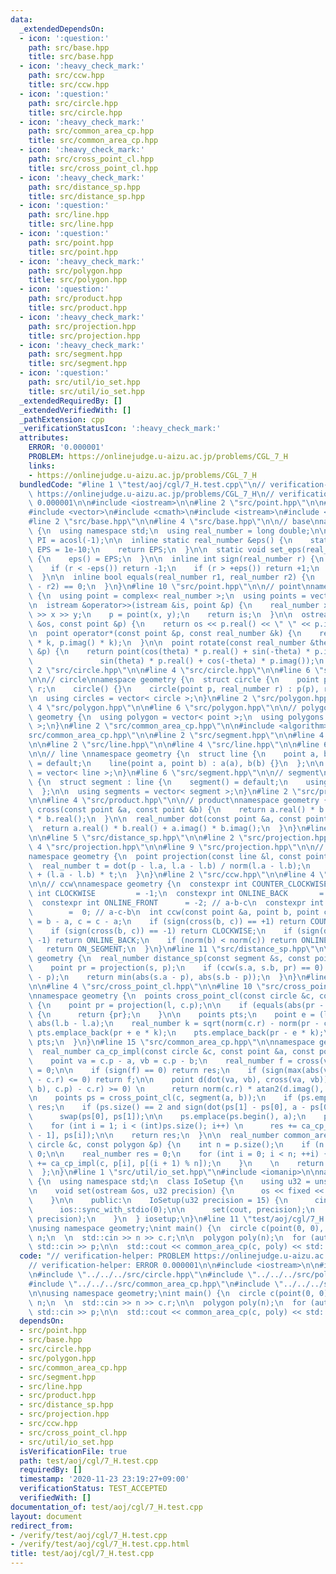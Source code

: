 ```yaml
---
data:
  _extendedDependsOn:
  - icon: ':question:'
    path: src/base.hpp
    title: src/base.hpp
  - icon: ':heavy_check_mark:'
    path: src/ccw.hpp
    title: src/ccw.hpp
  - icon: ':question:'
    path: src/circle.hpp
    title: src/circle.hpp
  - icon: ':heavy_check_mark:'
    path: src/common_area_cp.hpp
    title: src/common_area_cp.hpp
  - icon: ':heavy_check_mark:'
    path: src/cross_point_cl.hpp
    title: src/cross_point_cl.hpp
  - icon: ':heavy_check_mark:'
    path: src/distance_sp.hpp
    title: src/distance_sp.hpp
  - icon: ':question:'
    path: src/line.hpp
    title: src/line.hpp
  - icon: ':question:'
    path: src/point.hpp
    title: src/point.hpp
  - icon: ':heavy_check_mark:'
    path: src/polygon.hpp
    title: src/polygon.hpp
  - icon: ':question:'
    path: src/product.hpp
    title: src/product.hpp
  - icon: ':heavy_check_mark:'
    path: src/projection.hpp
    title: src/projection.hpp
  - icon: ':heavy_check_mark:'
    path: src/segment.hpp
    title: src/segment.hpp
  - icon: ':question:'
    path: src/util/io_set.hpp
    title: src/util/io_set.hpp
  _extendedRequiredBy: []
  _extendedVerifiedWith: []
  _pathExtension: cpp
  _verificationStatusIcon: ':heavy_check_mark:'
  attributes:
    ERROR: '0.000001'
    PROBLEM: https://onlinejudge.u-aizu.ac.jp/problems/CGL_7_H
    links:
    - https://onlinejudge.u-aizu.ac.jp/problems/CGL_7_H
  bundledCode: "#line 1 \"test/aoj/cgl/7_H.test.cpp\"\n// verification-helper: PROBLEM\
    \ https://onlinejudge.u-aizu.ac.jp/problems/CGL_7_H\n// verification-helper: ERROR\
    \ 0.000001\n\n#include <iostream>\n\n#line 2 \"src/point.hpp\"\n\n#include <complex>\n\
    #include <vector>\n#include <cmath>\n#include <istream>\n#include <ostream>\n\n\
    #line 2 \"src/base.hpp\"\n\n#line 4 \"src/base.hpp\"\n\n// base\nnamespace geometry\
    \ {\n  using namespace std;\n  using real_number = long double;\n\n  const real_number\
    \ PI = acosl(-1);\n\n  inline static real_number &eps() {\n    static real_number\
    \ EPS = 1e-10;\n    return EPS;\n  }\n\n  static void set_eps(real_number EPS)\
    \ {\n    eps() = EPS;\n  }\n\n  inline int sign(real_number r) {\n    set_eps(1e-10);\n\
    \    if (r < -eps()) return -1;\n    if (r > +eps()) return +1;\n    return 0;\n\
    \  }\n\n  inline bool equals(real_number r1, real_number r2) {\n    return sign(r1\
    \ - r2) == 0;\n  }\n}\n#line 10 \"src/point.hpp\"\n\n// point\nnamespace geometry\
    \ {\n  using point = complex< real_number >;\n  using points = vector< point >;\n\
    \n  istream &operator>>(istream &is, point &p) {\n    real_number x, y;\n    is\
    \ >> x >> y;\n    p = point(x, y);\n    return is;\n  }\n\n  ostream &operator<<(ostream\
    \ &os, const point &p) {\n    return os << p.real() << \" \" << p.imag();\n  }\n\
    \n  point operator*(const point &p, const real_number &k) {\n    return point(p.real()\
    \ * k, p.imag() * k);\n  }\n\n  point rotate(const real_number &theta, const point\
    \ &p) {\n    return point(cos(theta) * p.real() + sin(-theta) * p.imag(),\n  \
    \               sin(theta) * p.real() + cos(-theta) * p.imag());\n  }\n}\n#line\
    \ 2 \"src/circle.hpp\"\n\n#line 4 \"src/circle.hpp\"\n\n#line 6 \"src/circle.hpp\"\
    \n\n// circle\nnamespace geometry {\n  struct circle {\n    point p;\n    real_number\
    \ r;\n    circle() {}\n    circle(point p, real_number r) : p(p), r(r) {}\n  };\n\
    \n  using circles = vector< circle >;\n}\n#line 2 \"src/polygon.hpp\"\n\n#line\
    \ 4 \"src/polygon.hpp\"\n\n#line 6 \"src/polygon.hpp\"\n\n// polygon\nnamespace\
    \ geometry {\n  using polygon = vector< point >;\n  using polygons = vector< polygon\
    \ >;\n}\n#line 2 \"src/common_area_cp.hpp\"\n\n#include <algorithm>\n#line 6 \"\
    src/common_area_cp.hpp\"\n\n#line 2 \"src/segment.hpp\"\n\n#line 4 \"src/segment.hpp\"\
    \n\n#line 2 \"src/line.hpp\"\n\n#line 4 \"src/line.hpp\"\n\n#line 6 \"src/line.hpp\"\
    \n\n// line \nnamespace geometry {\n  struct line {\n    point a, b;\n\n    line()\
    \ = default;\n    line(point a, point b) : a(a), b(b) {}\n  };\n\n  using lines\
    \ = vector< line >;\n}\n#line 6 \"src/segment.hpp\"\n\n// segment\nnamespace geometry\
    \ {\n  struct segment : line {\n    segment() = default;\n    using line::line;\n\
    \  };\n\n  using segments = vector< segment >;\n}\n#line 2 \"src/product.hpp\"\
    \n\n#line 4 \"src/product.hpp\"\n\n// product\nnamespace geometry {\n  real_number\
    \ cross(const point &a, const point &b) {\n    return a.real() * b.imag() - a.imag()\
    \ * b.real();\n  }\n\n  real_number dot(const point &a, const point &b) {\n  \
    \  return a.real() * b.real() + a.imag() * b.imag();\n  }\n}\n#line 2 \"src/distance_sp.hpp\"\
    \n\n#line 5 \"src/distance_sp.hpp\"\n\n#line 2 \"src/projection.hpp\"\n\n#line\
    \ 4 \"src/projection.hpp\"\n\n#line 9 \"src/projection.hpp\"\n\n// projection\n\
    namespace geometry {\n  point projection(const line &l, const point &p) {\n  \
    \  real_number t = dot(p - l.a, l.a - l.b) / norm(l.a - l.b);\n    return l.a\
    \ + (l.a - l.b) * t;\n  }\n}\n#line 2 \"src/ccw.hpp\"\n\n#line 4 \"src/ccw.hpp\"\
    \n\n// ccw\nnamespace geometry {\n  constexpr int COUNTER_CLOCKWISE = +1;\n  constexpr\
    \ int CLOCKWISE         = -1;\n  constexpr int ONLINE_BACK       = +2; // c-a-b\n\
    \  constexpr int ONLINE_FRONT      = -2; // a-b-c\n  constexpr int ON_SEGMENT\
    \        =  0; // a-c-b\n  int ccw(const point &a, point b, point c) {\n    b\
    \ = b - a, c = c - a;\n    if (sign(cross(b, c)) == +1) return COUNTER_CLOCKWISE;\n\
    \    if (sign(cross(b, c)) == -1) return CLOCKWISE;\n    if (sign(dot(b, c)) ==\
    \ -1) return ONLINE_BACK;\n    if (norm(b) < norm(c)) return ONLINE_FRONT;\n \
    \   return ON_SEGMENT;\n  }\n}\n#line 11 \"src/distance_sp.hpp\"\n\nnamespace\
    \ geometry {\n  real_number distance_sp(const segment &s, const point &p) {\n\
    \    point pr = projection(s, p);\n    if (ccw(s.a, s.b, pr) == 0) return abs(pr\
    \ - p);\n    return min(abs(s.a - p), abs(s.b - p));\n  }\n}\n#line 2 \"src/cross_point_cl.hpp\"\
    \n\n#line 4 \"src/cross_point_cl.hpp\"\n\n#line 10 \"src/cross_point_cl.hpp\"\n\
    \nnamespace geometry {\n  points cross_point_cl(const circle &c, const line &l)\
    \ {\n    point pr = projection(l, c.p);\n\n    if (equals(abs(pr - c.p), c.r))\
    \ {\n      return {pr};\n    }\n\n    points pts;\n    point e = (l.b - l.a) /\
    \ abs(l.b - l.a);\n    real_number k = sqrt(norm(c.r) - norm(pr - c.p));\n   \
    \ pts.emplace_back(pr + e * k);\n    pts.emplace_back(pr - e * k);\n    return\
    \ pts;\n  }\n}\n#line 15 \"src/common_area_cp.hpp\"\n\nnamespace geometry {\n\
    \  real_number ca_cp_impl(const circle &c, const point &a, const point &b) {\n\
    \    point va = c.p - a, vb = c.p - b;\n    real_number f = cross(va, vb), res\
    \ = 0;\n\n    if (sign(f) == 0) return res;\n    if (sign(max(abs(va), abs(vb))\
    \ - c.r) <= 0) return f;\n\n    point d(dot(va, vb), cross(va, vb));\n    if (sign(distance_sp(segment(a,\
    \ b), c.p) - c.r) >= 0) \n      return norm(c.r) * atan2(d.imag(), d.real());\n\
    \n    points ps = cross_point_cl(c, segment(a, b));\n    if (ps.empty()) return\
    \ res;\n    if (ps.size() == 2 and sign(dot(ps[1] - ps[0], a - ps[0])) >= 0)\n\
    \      swap(ps[0], ps[1]);\n\n    ps.emplace(ps.begin(), a);\n    ps.emplace_back(b);\n\
    \    for (int i = 1; i < (int)ps.size(); i++) \n      res += ca_cp_impl(c, ps[i\
    \ - 1], ps[i]);\n\n    return res;\n  }\n\n  real_number common_area_cp(const\
    \ circle &c, const polygon &p) {\n    int n = p.size();\n    if (n < 3) return\
    \ 0;\n\n    real_number res = 0;\n    for (int i = 0; i < n; ++i) {\n      res\
    \ += ca_cp_impl(c, p[i], p[(i + 1) % n]);\n    }\n    \n    return res / 2;\n\
    \  };\n}\n#line 1 \"src/util/io_set.hpp\"\n#include <iomanip>\n\nnamespace geometry\
    \ {\n  using namespace std;\n  class IoSetup {\n    using u32 = unsigned int;\n\
    \n    void set(ostream &os, u32 precision) {\n      os << fixed << setprecision(precision);\n\
    \    }\n\n    public:\n    IoSetup(u32 precision = 15) {\n      cin.tie(0);\n\
    \      ios::sync_with_stdio(0);\n\n      set(cout, precision);\n      set(cerr,\
    \ precision);\n    }\n  } iosetup;\n}\n#line 11 \"test/aoj/cgl/7_H.test.cpp\"\n\
    \nusing namespace geometry;\nint main() {\n  circle c(point(0, 0), 0);\n  int\
    \ n;\n  \n  std::cin >> n >> c.r;\n\n  polygon poly(n);\n  for (auto &p : poly)\
    \ std::cin >> p;\n\n  std::cout << common_area_cp(c, poly) << std::endl;\n}\n"
  code: "// verification-helper: PROBLEM https://onlinejudge.u-aizu.ac.jp/problems/CGL_7_H\n\
    // verification-helper: ERROR 0.000001\n\n#include <iostream>\n\n#include \"../../../src/point.hpp\"\
    \n#include \"../../../src/circle.hpp\"\n#include \"../../../src/polygon.hpp\"\n\
    #include \"../../../src/common_area_cp.hpp\"\n#include \"../../../src/util/io_set.hpp\"\
    \n\nusing namespace geometry;\nint main() {\n  circle c(point(0, 0), 0);\n  int\
    \ n;\n  \n  std::cin >> n >> c.r;\n\n  polygon poly(n);\n  for (auto &p : poly)\
    \ std::cin >> p;\n\n  std::cout << common_area_cp(c, poly) << std::endl;\n}\n"
  dependsOn:
  - src/point.hpp
  - src/base.hpp
  - src/circle.hpp
  - src/polygon.hpp
  - src/common_area_cp.hpp
  - src/segment.hpp
  - src/line.hpp
  - src/product.hpp
  - src/distance_sp.hpp
  - src/projection.hpp
  - src/ccw.hpp
  - src/cross_point_cl.hpp
  - src/util/io_set.hpp
  isVerificationFile: true
  path: test/aoj/cgl/7_H.test.cpp
  requiredBy: []
  timestamp: '2020-11-23 23:19:27+09:00'
  verificationStatus: TEST_ACCEPTED
  verifiedWith: []
documentation_of: test/aoj/cgl/7_H.test.cpp
layout: document
redirect_from:
- /verify/test/aoj/cgl/7_H.test.cpp
- /verify/test/aoj/cgl/7_H.test.cpp.html
title: test/aoj/cgl/7_H.test.cpp
---
```

